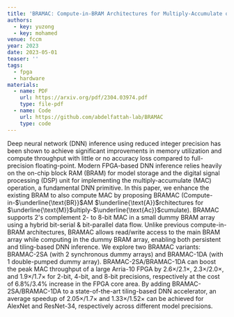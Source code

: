 ```yaml
---
title: 'BRAMAC: Compute-in-BRAM Architectures for Multiply-Accumulate on FPGAs'
authors:
  - key: yuzong
  - key: mohamed
venue: fccm
year: 2023
date: 2023-05-01
teaser: ''
tags:
  - fpga
  - hardware
materials:
  - name: PDF
    url: https://arxiv.org/pdf/2304.03974.pdf
    type: file-pdf
  - name: Code
    url: https://github.com/abdelfattah-lab/BRAMAC
    type: code
---
```

Deep neural network (DNN) inference using reduced integer precision has been shown to achieve significant improvements in memory utilization and compute throughput with little or no accuracy loss compared to full-precision floating-point. Modern FPGA-based DNN inference relies heavily on the on-chip block RAM (BRAM) for model storage and the digital signal processing (DSP) unit for implementing the multiply-accumulate (MAC) operation, a fundamental DNN primitive. In this paper, we enhance the existing BRAM to also compute MAC by proposing BRAMAC (Compute-in-$\underline{\text{BR}}$AM $\underline{\text{A}}$rchitectures for $\underline{\text{M}}$ultiply-$\underline{\text{Ac}}$cumulate). BRAMAC supports 2's complement 2- to 8-bit MAC in a small dummy BRAM array using a hybrid bit-serial & bit-parallel data flow. Unlike previous compute-in-BRAM architectures, BRAMAC allows read/write access to the main BRAM array while computing in the dummy BRAM array, enabling both persistent and tiling-based DNN inference. We explore two BRAMAC variants: BRAMAC-2SA (with 2 synchronous dummy arrays) and BRAMAC-1DA (with 1 double-pumped dummy array). BRAMAC-2SA/BRAMAC-1DA can boost the peak MAC throughput of a large Arria-10 FPGA by 2.6$\times$/2.1$\times$, 2.3$\times$/2.0$\times$, and 1.9$\times$/1.7$\times$ for 2-bit, 4-bit, and 8-bit precisions, respectively at the cost of 6.8%/3.4% increase in the FPGA core area. By adding BRAMAC-2SA/BRAMAC-1DA to a state-of-the-art tiling-based DNN accelerator, an average speedup of 2.05$\times$/1.7$\times$ and 1.33$\times$/1.52$\times$ can be achieved for AlexNet and ResNet-34, respectively across different model precisions.
